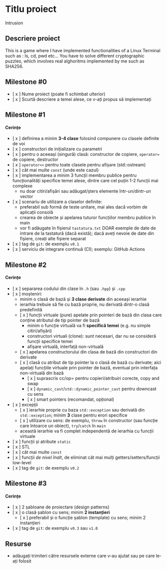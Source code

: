 # Titlu proiect
Intrusion
## Descriere proiect
This is a game where I have implemented functionalities of a Linux Terminal such as : ls, cd, pwd etc... You have to solve different cryptographic puzzles, which involves real alghoritms implemented by me such as SHA256.

## Milestone #0

- [ x ] Nume proiect (poate fi schimbat ulterior)
- [ x ] Scurtă descriere a temei alese, ce v-ați propus să implementați

## Milestone #1

#### Cerințe
- [ x ] definirea a minim **3-4 clase** folosind compunere cu clasele definite de voi
- [ x ] constructori de inițializare cu parametri
- [ x ] pentru o aceeași (singură) clasă: constructor de copiere, `operator=` de copiere, destructor
- [ x ] `operator<<` pentru toate clasele pentru afișare (std::ostream)
- [ x ] cât mai multe `const` (unde este cazul)
- [ x ] implementarea a minim 3 funcții membru publice pentru funcționalități specifice temei alese, dintre care cel puțin 1-2 funcții mai complexe
  - nu doar citiri/afișări sau adăugat/șters elemente într-un/dintr-un vector
- [ x ] scenariu de utilizare a claselor definite:
  - preferabil sub formă de teste unitare, mai ales dacă vorbim de aplicații consolă 
  - crearea de obiecte și apelarea tuturor funcțiilor membru publice în main
  - vor fi adăugate în fișierul `tastatura.txt` DOAR exemple de date de intrare de la tastatură (dacă există); dacă aveți nevoie de date din fișiere, creați alte fișiere separat
- [ x ] tag de `git`: de exemplu `v0.1`
- [ x ] serviciu de integrare continuă (CI); exemplu: GitHub Actions

## Milestone #2

#### Cerințe
- [ x ] separarea codului din clase în `.h` (sau `.hpp`) și `.cpp`
- [ x ] moșteniri:
  - minim o clasă de bază și **3 clase derivate** din aceeași ierarhie
  - ierarhia trebuie să fie cu bază proprie, nu derivată dintr-o clasă predefinită
  - [ x ] funcții virtuale (pure) apelate prin pointeri de bază din clasa care conține atributul de tip pointer de bază
    - minim o funcție virtuală va fi **specifică temei** (e.g. nu simple citiri/afișări)
    - constructori virtuali (clone): sunt necesari, dar nu se consideră funcții specifice temei
    - afișare virtuală, interfață non-virtuală
  - [ x ] apelarea constructorului din clasa de bază din constructori din derivate
  - [ x ] clasă cu atribut de tip pointer la o clasă de bază cu derivate; aici apelați funcțiile virtuale prin pointer de bază, eventual prin interfața non-virtuală din bază
    - [ x ] suprascris cc/op= pentru copieri/atribuiri corecte, copy and swap
    - [ x ] `dynamic_cast`/`std::dynamic_pointer_cast` pentru downcast cu sens
    - [ x ] smart pointers (recomandat, opțional)
- [ x ] excepții
  - [ x ] ierarhie proprie cu baza `std::exception` sau derivată din `std::exception`; minim **3** clase pentru erori specifice
  - [ x ] utilizare cu sens: de exemplu, `throw` în constructor (sau funcție care întoarce un obiect), `try`/`catch` în `main`
  - această ierarhie va fi complet independentă de ierarhia cu funcții virtuale
- [ x ] funcții și atribute `static`
- [ x ] STL
- [ x ] cât mai multe `const`
- [ x ] funcții *de nivel înalt*, de eliminat cât mai mulți getters/setters/funcții low-level
- [ x ] tag de `git`: de exemplu `v0.2`

## Milestone #3

#### Cerințe
- [ x ] 2 șabloane de proiectare (design patterns)
- [ x ] o clasă șablon cu sens; minim **2 instanțieri**
  - [ x ] preferabil și o funcție șablon (template) cu sens; minim 2 instanțieri
- [ x ] tag de `git`: de exemplu `v0.3` sau `v1.0`

## Resurse
- adăugați trimiteri către resursele externe care v-au ajutat sau pe care le-ați folosit
